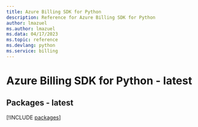 ```yaml
---
title: Azure Billing SDK for Python
description: Reference for Azure Billing SDK for Python
author: lmazuel
ms.author: lmazuel
ms.data: 04/17/2023
ms.topic: reference
ms.devlang: python
ms.service: billing
---
```

# Azure Billing SDK for Python - latest
## Packages - latest
[!INCLUDE [packages](billing-index.md)]